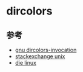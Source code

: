 
# dircolors


## 参考

- [gnu dircolors-invocation](https://www.gnu.org/software/coreutils/manual/html_node/dircolors-invocation.html)
- [stackexchange unix](https://unix.stackexchange.com/questions/94299/dircolors-modify-color-settings-globaly)
- [die linux](https://linux.die.net/man/5/dir_colors)